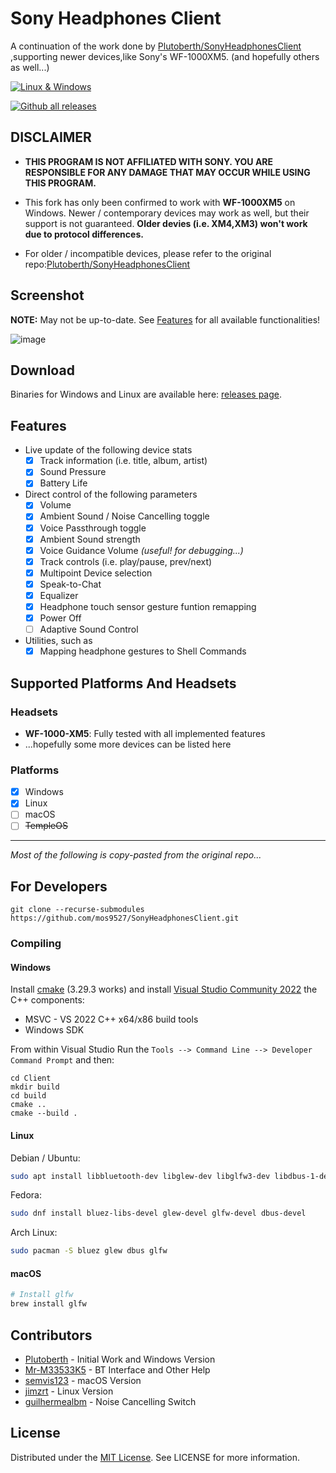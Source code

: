 # Sony Headphones Client
A continuation of the work done by [Plutoberth/SonyHeadphonesClient](https://github.com/Plutoberth/SonyHeadphonesClient) ,supporting newer devices,like Sony's WF-1000XM5. (and hopefully others as well...)

[![Linux & Windows](https://github.com/mos9527/sonyheadphonesclient/actions/workflows/cmake.yml/badge.svg)](https://github.com/mos9527/SonyHeadphonesClient/actions/workflows/cmake.yml)

[![Github all releases](https://img.shields.io/github/downloads/mos9527/SonyHeadphonesClient/total.svg)](https://GitHub.com/mos9527/SonyHeadphonesClient/releases/)

## DISCLAIMER

- **THIS PROGRAM IS NOT AFFILIATED WITH SONY. YOU ARE RESPONSIBLE FOR ANY DAMAGE THAT MAY OCCUR WHILE USING THIS PROGRAM.**

- This fork has only been confirmed to work with **WF-1000XM5** on Windows. Newer / contemporary devices may work as well, but their support is not guaranteed. **Older devies (i.e. XM4,XM3) won't work due to protocol differences.**

- For older / incompatible devices, please refer to the original repo:[Plutoberth/SonyHeadphonesClient](https://github.com/Plutoberth/SonyHeadphonesClient)

## Screenshot

**NOTE:** May not be up-to-date. See [Features](#features) for all available functionalities!

![image](https://github.com/mos9527/SonyHeadphonesClient/assets/31397301/d564715f-f305-4f86-8303-cfebf67ec00b)

## Download

Binaries for Windows and Linux are available here: [releases page](https://github.com/mos9527/SonyHeadphonesClient/releases).

## Features
- Live update of the following device stats 
  - [x] Track information (i.e. title, album, artist)
  - [x] Sound Pressure
  - [x] Battery Life
- Direct control of the following parameters
  - [x] Volume
  - [x] Ambient Sound / Noise Cancelling toggle
  - [x] Voice Passthrough toggle
  - [x] Ambient Sound strength
  - [x] Voice Guidance Volume *(useful! for debugging...)*
  - [x] Track controls (i.e. play/pause, prev/next)
  - [x] Multipoint Device selection
  - [x] Speak-to-Chat
  - [x] Equalizer  
  - [x] Headphone touch sensor gesture funtion remapping
  - [x] Power Off
  - [ ] Adaptive Sound Control
- Utilities, such as
  - [x] Mapping headphone gestures to Shell Commands

## Supported Platforms And Headsets

### Headsets

* **WF-1000-XM5**: Fully tested with all implemented features
* ...hopefully some more devices can be listed here

### Platforms

- [x] Windows
- [x] Linux  
- [ ] macOS
- [ ] ~~TempleOS~~

---

*Most of the following is copy-pasted from the original repo...*

## For Developers

```git clone --recurse-submodules https://github.com/mos9527/SonyHeadphonesClient.git```

### Compiling
#### Windows
Install [cmake](https://cmake.org/download/) (3.29.3 works) and install [Visual Studio Community 2022](https://visualstudio.microsoft.com/vs/) the C++ components:
* MSVC - VS 2022 C++ x64/x86 build tools
* Windows SDK

From within Visual Studio Run the `Tools --> Command Line --> Developer Command Prompt` and then:
```
cd Client
mkdir build
cd build
cmake ..
cmake --build .
```

#### Linux

Debian / Ubuntu:
```bash
sudo apt install libbluetooth-dev libglew-dev libglfw3-dev libdbus-1-dev
```

Fedora:
```bash
sudo dnf install bluez-libs-devel glew-devel glfw-devel dbus-devel
```

Arch Linux:
```bash
sudo pacman -S bluez glew dbus glfw
```

#### macOS
```bash
# Install glfw
brew install glfw
```

## Contributors

* [Plutoberth](https://github.com/Plutoberth) - Initial Work and Windows Version
* [Mr-M33533K5](https://github.com/Mr-M33533K5) - BT Interface and Other Help
* [semvis123](https://github.com/semvis123) - macOS Version
* [jimzrt](https://github.com/jimzrt) - Linux Version
* [guilhermealbm](https://github.com/guilhermealbm) - Noise Cancelling Switch

## License

Distributed under the [MIT License](https://github.com/Plutoberth/SonyHeadphonesClient/blob/master/LICENSE). See LICENSE for more information.
